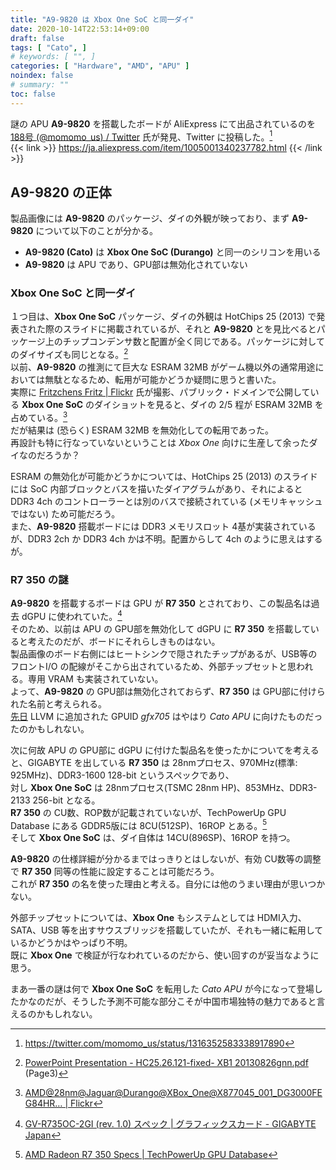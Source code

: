 ```yaml
---
title: "A9-9820 は Xbox One SoC と同一ダイ"
date: 2020-10-14T22:53:14+09:00
draft: false
tags: [ "Cato", ]
# keywords: [ "", ]
categories: [ "Hardware", "AMD", "APU" ]
noindex: false
# summary: ""
toc: false
---
```


謎の APU **A9-9820** を搭載したボードが AliExpress にて出品されているのを [188号 (@momomo_us) / Twitter](https://twitter.com/momomo_us) 氏が発見、Twitter に投稿した。[^tw]  
{{< link >}} <https://ja.aliexpress.com/item/1005001340237782.html> {{< /link >}}

[^tw]: <https://twitter.com/momomo_us/status/1316352583338917890>

## A9-9820 の正体
製品画像には **A9-9820** のパッケージ、ダイの外観が映っており、まず **A9-9820** について以下のことが分かる。  

 * **A9-9820 (Cato)** は **Xbox One SoC (Durango)** と同一のシリコンを用いる
 * **A9-9820** は APU であり、GPU部は無効化されていない

### Xbox One SoC と同一ダイ

１つ目は、**Xbox One SoC** パッケージ、ダイの外観は HotChips 25 (2013) で発表された際のスライドに掲載されているが、それと **A9-9820** とを見比べるとパッケージ上のチップコンデンサ数と配置が全く同じである。パッケージに対してのダイサイズも同じとなる。[^hc25-xbox-one]  
以前、**A9-9820** の推測にて巨大な ESRAM 32MB がゲーム機以外の通常用途においては無駄となるため、転用が可能かどうか疑問に思うと書いた。  
実際に [Fritzchens Fritz | Flickr](https://www.flickr.com/photos/130561288@N04/) 氏が撮影、パブリック・ドメインで公開している **Xbox One SoC** のダイショットを見ると、ダイの 2/5 程が ESRAM 32MB を占めている。[^xbox-one-dieshot]  
だが結果は (恐らく) ESRAM 32MB を無効化しての転用であった。  
再設計も特に行なっていないということは *Xbox One* 向けに生産して余ったダイなのだろうか？  

ESRAM の無効化が可能かどうかについては、HotChips 25 (2013) のスライドには SoC 内部ブロックとバスを描いたダイアグラムがあり、それによると DDR3 4ch のコントローラーとは別のバスで接続されている (メモリキャッシュではない) ため可能だろう。  
また、**A9-9820** 搭載ボードには DDR3 メモリスロット 4基が実装されているが、DDR3 2ch か DDR3 4ch かは不明。配置からして 4ch のように思えはするが。  

[^xbox-one-dieshot]: [AMD@28nm@Jaguar@Durango@XBox_One@X877045_001_DG3000FEG84HR… | Flickr](https://www.flickr.com/photos/130561288@N04/31376514813/in/album-72157715578309233/)
[^hc25-xbox-one]: [PowerPoint Presentation - HC25.26.121-fixed- XB1 20130826gnn.pdf](https://www.hotchips.org/wp-content/uploads/hc_archives/hc25/HC25.10-SoC1-epub/HC25.26.121-fixed-%20XB1%2020130826gnn.pdf) (Page3)

### R7 350 の謎

**A9-9820** を搭載するボードは GPU が **R7 350** とされており、この製品名は過去 dGPU に使われていた。[^gigabyte-r7-350]  
そのため、以前は APU の GPU部を無効化して dGPU に **R7 350** を搭載していると考えたのだが、ボードにそれらしきものはない。  
製品画像のボード右側にはヒートシンクで隠されたチップがあるが、USB等のフロントI/O の配線がそこから出されているため、外部チップセットと思われる。専用 VRAM も実装されていない。  
よって、**A9-9820** の GPU部は無効化されておらず、**R7 350** は GPU部に付けられた名前と考えられる。  
[先日](/posts/2020/10/11/llvm-add-gfx6_8-gpu/) LLVM に追加された GPUID *gfx705* はやはり *Cato APU* に向けたものだったのかもしれない。  

次に何故 APU の GPU部に dGPU に付けた製品名を使ったかについてを考えると、GIGABYTE を出している **R7 350** は 28nmプロセス、970MHz(標準: 925MHz)、DDR3-1600 128-bit というスペックであり、  
対し **Xbox One SoC** は 28nmプロセス(TSMC 28nm HP)、853MHz、DDR3-2133 256-bit となる。  
**R7 350** の CU数、ROP数が記載されていないが、TechPowerUp GPU Database にある GDDR5版には 8CU(512SP)、16ROP とある。[^tpu-r7-350]  
そして **Xbox One SoC** は、ダイ自体は 14CU(896SP)、16ROP を持つ。  

[^gigabyte-r7-350]: [GV-R735OC-2GI (rev. 1.0) スペック | グラフィックスカード - GIGABYTE Japan](https://www.gigabyte.com/jp/Graphics-Card/GV-R735OC-2GI-rev-10/sp#sp)
[^tpu-r7-350]: [AMD Radeon R7 350 Specs | TechPowerUp GPU Database](https://www.techpowerup.com/gpu-specs/radeon-r7-350.c3135)

**A9-9820** の仕様詳細が分かるまではっきりとはしないが、有効 CU数等の調整で **R7 350** 同等の性能に設定することは可能だろう。  
これが **R7 350** の名を使った理由と考える。自分には他のうまい理由が思いつかない。  

外部チップセットについては、**Xbox One** もシステムとしては HDMI入力、SATA、USB 等を出すサウスブリッジを搭載していたが、それも一緒に転用しているかどうかはやっぱり不明。  
既に **Xbox One** で検証が行なわれているのだから、使い回すのが妥当なように思う。  

まあ一番の謎は何で **Xbox One SoC** を転用した *Cato APU* が今になって登場したかなのだが、そうした予測不可能な部分こそが中国市場独特の魅力であると言えるのかもしれない。  

